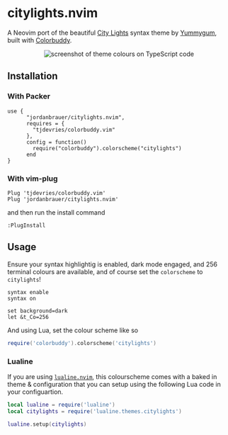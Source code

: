 # citylights.nvim

A Neovim port of the beautiful [City Lights](https://citylights.xyz/) syntax
theme by [Yummygum](https://yummygum.com/), built with [Colorbuddy](https://github.com/tjdevries/colorbuddy.nvim).

<p align="center">
  <img src="https://github.com/jordanbrauer/citylights.nvim/blob/5272c4dc556061a6082950607d2819702e64d7f5/example/theme.png" alt="screenshot of theme colours on TypeScript code">
</p>

## Installation

### With Packer

```vim
use {
      "jordanbrauer/citylights.nvim",
      requires = {
        "tjdevries/colorbuddy.vim"
      },
      config = function()
        require("colorbuddy").colorscheme("citylights")
      end
}
```

### With vim-plug

```vim
Plug 'tjdevries/colorbuddy.vim'
Plug 'jordanbrauer/citylights.nvim'
```

and then run the install command

```vim
:PlugInstall
```

## Usage

Ensure your syntax highlightig is enabled, dark mode engaged, and 256 terminal
colours are available, and of course set the `colorscheme` to `citylights`!

```vim
syntax enable
syntax on

set background=dark
let &t_Co=256
```

And using Lua, set the colour scheme like so

```lua
require('colorbuddy').colorscheme('citylights')
```

### Lualine

If you are using [`lualine.nvim`](https://github.com/nvim-lualine/lualine.nvim),
this colourscheme comes with a baked in theme & configuration that you can setup
using the following Lua code in your configuartion.

```lua
local lualine = require('lualine')
local citylights = require('lualine.themes.citylights')

lualine.setup(citylights)
```
